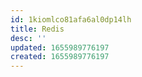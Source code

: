 ```yaml
---
id: 1kiomlco81afa6al0dp14lh
title: Redis
desc: ''
updated: 1655989776197
created: 1655989776197
---
```


